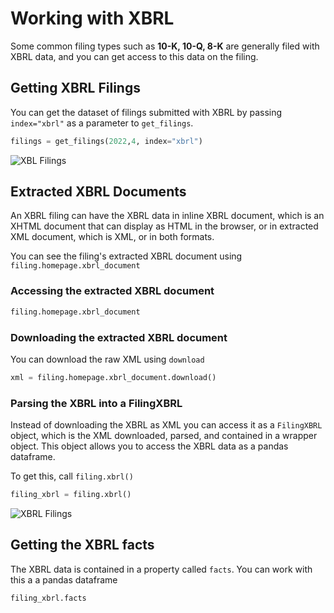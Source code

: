 # Working with XBRL

Some common filing types such as **10-K, 10-Q, 8-K** are generally filed with XBRL data, and you can get access to this data on the filing.



## Getting XBRL Filings

You can get the dataset of filings submitted with XBRL by passing `index="xbrl"` as a parameter to `get_filings`.

```python
filings = get_filings(2022,4, index="xbrl")
```
![XBL Filings](https://raw.githubusercontent.com/dgunning/edgartools/main/xbrl-filings.jpg)


## Extracted XBRL Documents

An XBRL filing can have the XBRL data in inline XBRL document, which is an XHTML document that can display as HTML in the browser,
or in extracted XML document, which is XML, or in both formats.

You can see the filing's extracted XBRL document using `filing.homepage.xbrl_document`

### Accessing the extracted XBRL document
```python
filing.homepage.xbrl_document
```

### Downloading the extracted XBRL document

You can download the raw XML using `download`
```python
xml = filing.homepage.xbrl_document.download()
```

### Parsing the XBRL into a FilingXBRL
Instead of downloading the XBRL as XML you can access it as a `FilingXBRL` object, which is the XML downloaded, parsed, and 
contained in a wrapper object. This object allows you to access the XBRL data as a pandas dataframe.

To get this, call `filing.xbrl()`
```python
filing_xbrl = filing.xbrl()
```
![XBRL Filings](https://raw.githubusercontent.com/dgunning/edgartools/main/extracted_xbrl.png)


## Getting the XBRL facts
The XBRL data is contained in a property called `facts`. You can work with this a a pandas dataframe
```python
filing_xbrl.facts
```